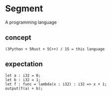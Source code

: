 # Segment
A programming language

## concept
```
(3Python + 5Rust + 5C++) / 15 = this language
```

## expectation
```
let a : i32 = 0;
let b : i32 = 1;
let f : func = lambda(x : i32) : i32 => x + 1;
output(f(a) + b);
```
